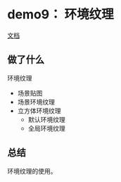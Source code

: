 # demo9： 环境纹理

[文档](https://threejs.org/docs/index.html?q=material#api/zh/materials/MeshStandardMaterial)

## 做了什么

环境纹理

- 场景贴图
- 场景环境纹理
- 立方体环境纹理
  - 默认环境纹理
  - 全局环境纹理


## 总结

环境纹理的使用。
